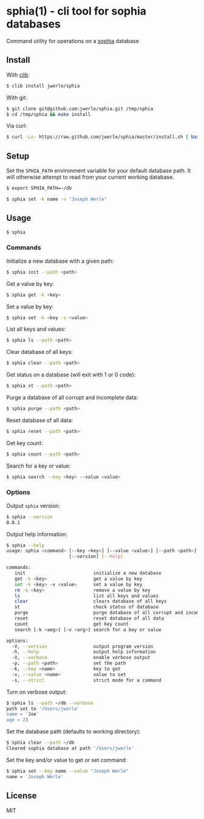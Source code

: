 sphia(1) - cli tool for sophia databases
=====

Command utility for operations on a [sophia](https://github.com/pmwkaa/sophia) database

## Install

With [clib](https://github.com/clibs/clib):

```sh
$ clib install jwerle/sphia
```

With git:

```sh
$ git clone git@github.com:jwerle/sphia.git /tmp/sphia
$ cd /tmp/sphia && make install
```

Via curl:

```sh
$ curl -Lo- https://raw.github.com/jwerle/sphia/master/install.sh | bash
```

## Setup

Set the `SPHIA_PATH` environment variable for your default database path. 
It will otherwise attempt to read from your current working database.

```sh
$ export SPHIA_PATH=~/db
```


```sh
$ sphia set -k name -v "Joseph Werle"
```


## Usage


```sh
$ sphia
```

### Commands


Initialize a new database with a given path:

```sh
$ sphia init --path <path>
```                         

Get a value by key:

```sh
$ sphia get -k <key>
```

Set a value by key:

```sh
$ sphia set -k <key -v <value>
```

List all keys and values:

```sh
$ sphia ls --path <path>
```

Clear database of all keys:

```sh
$ sphia clear --path <path>
```

Get status on a database (will exit with 1 or 0 code):

```sh
$ sphia st --path <path>
```

Purge a database of all corrupt and incomplete data:

```sh
$ sphia purge --path <path>
```

Reset database of all data:

```sh
$ sphia reset --path <path>
```

Get key count:

```sh
$ sphia count --path <path>
```

Search for a key or value:

```sh
$ sphia search --key <key> --value <value>
```

### Options

Output `sphia` version:

```sh
$ sphia --version
0.0.1
```

Output help information:

```sh
$ sphia --help
usage: sphia <command> [--key <key>] [--value <value>] [--path <path>]
                       [--version] [--help]

commands:
   init                         initialize a new database
   get -k <key>                 get a value by key
   set -k <key> -v <value>      set a value by key
   rm -k <key>                  remove a value by key
   ls                           list all keys and values
   clear                        clears database of all keys
   st                           check status of database
   purge                        purge database of all corrupt and incomplete data
   reset                        reset database of all data
   count                        get key count
   search [-k <aeg>] [-v <arg>] search for a key or value

options:
  -V, --version                 output program version
  -h, --help                    output help information
  -V, --verbose                 enable verbose output
  -p, --path <path>             set the path
  -k, --key <name>              key to get
  -v, --value <name>            value to set
  -s, --strict                  strict mode for a command

```

Turn on verbose output:

```sh
$ sphia ls --path ~/db --verbose
path set to '/Users/jwerle`
name = 'Joe'
age = 23
```

Set the database path (defaults to working directory):

```sh
$ sphia clear --path ~/db
Cleared sophia database at path '/Users/jwerle'
```

Set the key and/or value to get or set command:

```sh
$ sphia set --key name --value "Joseph Werle"
name = 'Joseph Werle'
```

## License

MIT


